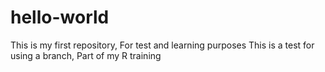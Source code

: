 # hello-world
This is my first repository, For test and learning purposes
This is a test for using a branch, Part of my R training
